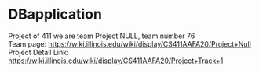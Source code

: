 # DBapplication
Project of 411 we are team Project NULL, team number 76  
Team page: https://wiki.illinois.edu/wiki/display/CS411AAFA20/Project+Null  
Project Detail Link: https://wiki.illinois.edu/wiki/display/CS411AAFA20/Project+Track+1

